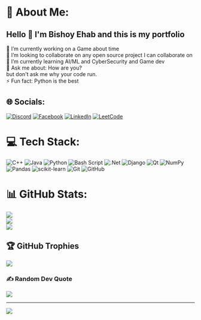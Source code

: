 # 💫 About Me:
## Hello 👋 I'm Bishoy Ehab and this is my portfolio
🔭 I’m currently working on a Game about time <br>👯 I’m looking to collaborate on any open source project I can collaborate on<br>🌱 I’m currently learning AI/ML and CyberSecurity and Game dev<br>💬 Ask me about: How are you? <br>     but don't ask me why your code run.<br>⚡ Fun fact: Python is the best


## 🌐 Socials:
[![Discord](https://img.shields.io/badge/Discord-%237289DA.svg?logo=discord&logoColor=white)](https://discord.gg/bishoy_ehab) [![Facebook](https://img.shields.io/badge/Facebook-%231877F2.svg?logo=Facebook&logoColor=white)](https://facebook.com/https://www.facebook.com/profile.php?id=61568153291574) [![LinkedIn](https://img.shields.io/badge/LinkedIn-%230077B5.svg?logo=linkedin&logoColor=white)](https://linkedin.com/in/bishoyehab) [![LeetCode](https://img.shields.io/badge/LeetCode-000000?style=for-the-badge&logo=LeetCode&logoColor=#d16c06)](https://leetcode.com/u/BishoyEhab/) 

# 💻 Tech Stack:
![C++](https://img.shields.io/badge/c++-%2300599C.svg?style=for-the-badge&logo=c%2B%2B&logoColor=white) ![Java](https://img.shields.io/badge/java-%23ED8B00.svg?style=for-the-badge&logo=openjdk&logoColor=white) ![Python](https://img.shields.io/badge/python-3670A0?style=for-the-badge&logo=python&logoColor=ffdd54) ![Bash Script](https://img.shields.io/badge/bash_script-%23121011.svg?style=for-the-badge&logo=gnu-bash&logoColor=white) ![.Net](https://img.shields.io/badge/.NET-5C2D91?style=for-the-badge&logo=.net&logoColor=white) ![Django](https://img.shields.io/badge/django-%23092E20.svg?style=for-the-badge&logo=django&logoColor=white) ![Qt](https://img.shields.io/badge/Qt-%23217346.svg?style=for-the-badge&logo=Qt&logoColor=white) ![NumPy](https://img.shields.io/badge/numpy-%23013243.svg?style=for-the-badge&logo=numpy&logoColor=white) ![Pandas](https://img.shields.io/badge/pandas-%23150458.svg?style=for-the-badge&logo=pandas&logoColor=white) ![scikit-learn](https://img.shields.io/badge/scikit--learn-%23F7931E.svg?style=for-the-badge&logo=scikit-learn&logoColor=white) ![Git](https://img.shields.io/badge/git-%23F05033.svg?style=for-the-badge&logo=git&logoColor=white) ![GitHub](https://img.shields.io/badge/github-%23121011.svg?style=for-the-badge&logo=github&logoColor=white)
# 📊 GitHub Stats:
![](https://github-readme-stats.vercel.app/api?username=BeshoyEhab&theme=dark&hide_border=false&include_all_commits=true&count_private=false)<br/>
![](https://nirzak-streak-stats.vercel.app/?user=BeshoyEhab&theme=dark&hide_border=false)<br/>
![](https://github-readme-stats.vercel.app/api/top-langs/?username=BeshoyEhab&theme=dark&hide_border=false&include_all_commits=true&count_private=false&layout=compact)

## 🏆 GitHub Trophies
![](https://github-profile-trophy.vercel.app/?username=BeshoyEhab&theme=dracula&no-frame=false&no-bg=true&margin-w=4)

### ✍️ Random Dev Quote
![](https://quotes-github-readme.vercel.app/api?type=horizontal&theme=radical)

---
[![](https://visitcount.itsvg.in/api?id=BeshoyEhab&icon=0&color=0)](https://visitcount.itsvg.in)

<!-- Proudly created with GPRM ( https://gprm.itsvg.in ) -->
